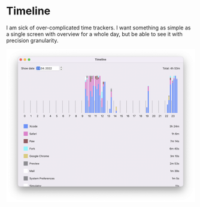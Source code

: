 #  Timeline

I am sick of over-complicated time trackers. I want something as simple as a single screen with overview for a whole day, but be able to see it with precision granularity.

![Demo screenshot](demo-screenshot.png)

